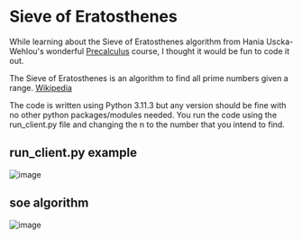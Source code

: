 # Sieve of Eratosthenes
While learning about the Sieve of Eratosthenes algorithm from Hania Uscka-Wehlou's wonderful [Precalculus](https://www.udemy.com/course/precalculus-1/) course, I thought it would be fun to code it out.  

The Sieve of Eratosthenes is an algorithm to find all prime numbers given a range. [Wikipedia](https://en.wikipedia.org/wiki/Sieve_of_Eratosthenes)

The code is written using Python 3.11.3 but any version should be fine with no other python packages/modules needed. 
You run the code using the run_client.py file and changing the n to the number that you intend to find.

## run_client.py example
![image](https://github.com/rowanjs/findprimenums/assets/88300732/b40b8728-7c9c-4990-b78c-699acbe2ca3f)

## soe algorithm
![image](https://github.com/rowanjs/findprimenums/assets/88300732/790e0178-b33f-46aa-b54a-b0af7626eaaf)







